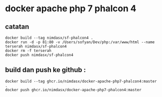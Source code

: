 # docker apache php 7 phalcon 4

## catatan
````
docker build --tag nimdasx/sf-phalcon4 .   
docker run -d -p 81:80 -v /Users/sofyan/Dev/php:/var/www/html --name terserah nimdasx/sf-phalcon4  
docker rm -f terserah  
docker push nimdasx/sf-phalcon4  
````

## build dan push ke github :
````
docker build --tag ghcr.io/nimdasx/docker-apache-php7-phalcon4:master .
docker push ghcr.io/nimdasx/docker-apache-php7-phalcon4:master
````
